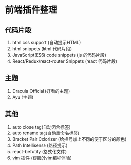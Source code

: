 # 前端插件整理

## 代码片段

1. html css support (自动提示HTML)
2. html snippets (html 代码片段)
3. JavaScript(ES6) code snippets (js 的代码片段)
4. React/Redux/react-router Snippets (react 代码片段)

## 主题

1. Dracula Official (好看的主题)
2. Ayu (主题)

## 其他

1. auto close tag(自动闭合标签)
2. auto rename tag(自动重命名标签)
3. Bracket Pair Colorizer (给括号加上不同的便于区分的颜色)
4. Path Intellisense (路径提示)
5. react-befutify (格式化文件)
6. vim 插件 (舒服的vim编程体验)
